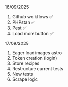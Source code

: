 16/09/2025
1. Github workflows ✅
2. PHPstan ✅
3. Pest ✅
4. Load more button ✅

17/09/2025
1. Eager load images astro
2. Token creation (login)
3. Store recipes
4. Restructure current tests
5. New tests
6. Scrape logic